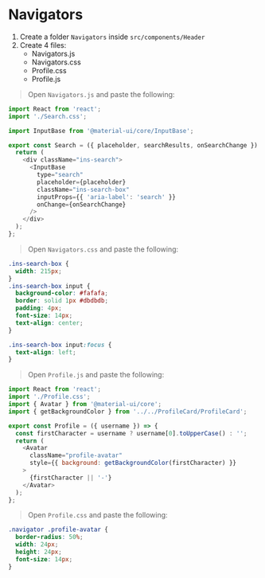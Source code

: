 # Navigators

1. Create a folder `Navigators` inside `src/components/Header`
2. Create 4 files:
   - Navigators.js
   - Navigators.css
   - Profile.css
   - Profile.js

> Open `Navigators.js` and paste the following:

```js
import React from 'react';
import './Search.css';

import InputBase from '@material-ui/core/InputBase';

export const Search = ({ placeholder, searchResults, onSearchChange }) => {
  return (
    <div className="ins-search">
      <InputBase
        type="search"
        placeholder={placeholder}
        className="ins-search-box"
        inputProps={{ 'aria-label': 'search' }}
        onChange={onSearchChange}
      />
    </div>
  );
};
```

> Open `Navigators.css` and paste the following:

```css
.ins-search-box {
  width: 215px;
}
.ins-search-box input {
  background-color: #fafafa;
  border: solid 1px #dbdbdb;
  padding: 4px;
  font-size: 14px;
  text-align: center;
}

.ins-search-box input:focus {
  text-align: left;
}
```

> Open `Profile.js` and paste the following:

```js
import React from 'react';
import './Profile.css';
import { Avatar } from '@material-ui/core';
import { getBackgroundColor } from '../../ProfileCard/ProfileCard';

export const Profile = ({ username }) => {
  const firstCharacter = username ? username[0].toUpperCase() : '';
  return (
    <Avatar
      className="profile-avatar"
      style={{ background: getBackgroundColor(firstCharacter) }}
    >
      {firstCharacter || '-'}
    </Avatar>
  );
};
```

> Open `Profile.css` and paste the following:

```css
.navigator .profile-avatar {
  border-radius: 50%;
  width: 24px;
  height: 24px;
  font-size: 14px;
}
```
